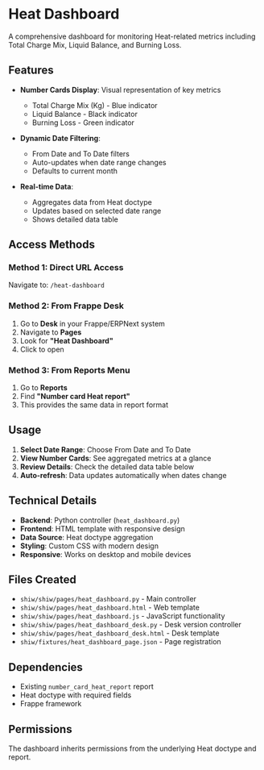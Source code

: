 # Heat Dashboard

A comprehensive dashboard for monitoring Heat-related metrics including Total Charge Mix, Liquid Balance, and Burning Loss.

## Features

- **Number Cards Display**: Visual representation of key metrics
  - Total Charge Mix (Kg) - Blue indicator
  - Liquid Balance - Black indicator
  - Burning Loss - Green indicator

- **Dynamic Date Filtering**: 
  - From Date and To Date filters
  - Auto-updates when date range changes
  - Defaults to current month

- **Real-time Data**: 
  - Aggregates data from Heat doctype
  - Updates based on selected date range
  - Shows detailed data table

## Access Methods

### Method 1: Direct URL Access
Navigate to: `/heat-dashboard`

### Method 2: From Frappe Desk
1. Go to **Desk** in your Frappe/ERPNext system
2. Navigate to **Pages** 
3. Look for **"Heat Dashboard"**
4. Click to open

### Method 3: From Reports Menu
1. Go to **Reports** 
2. Find **"Number card Heat report"**
3. This provides the same data in report format

## Usage

1. **Select Date Range**: Choose From Date and To Date
2. **View Number Cards**: See aggregated metrics at a glance
3. **Review Details**: Check the detailed data table below
4. **Auto-refresh**: Data updates automatically when dates change

## Technical Details

- **Backend**: Python controller (`heat_dashboard.py`)
- **Frontend**: HTML template with responsive design
- **Data Source**: Heat doctype aggregation
- **Styling**: Custom CSS with modern design
- **Responsive**: Works on desktop and mobile devices

## Files Created

- `shiw/shiw/pages/heat_dashboard.py` - Main controller
- `shiw/shiw/pages/heat_dashboard.html` - Web template
- `shiw/shiw/pages/heat_dashboard.js` - JavaScript functionality
- `shiw/shiw/pages/heat_dashboard_desk.py` - Desk version controller
- `shiw/shiw/pages/heat_dashboard_desk.html` - Desk template
- `shiw/fixtures/heat_dashboard_page.json` - Page registration

## Dependencies

- Existing `number_card_heat_report` report
- Heat doctype with required fields
- Frappe framework

## Permissions

The dashboard inherits permissions from the underlying Heat doctype and report.



